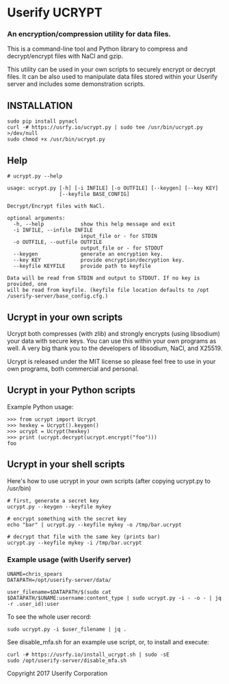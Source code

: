 # Userify UCRYPT

### An encryption/compression utility for data files.

This is a command-line tool and Python library to compress and decrypt/encrypt files with NaCl and gzip.

This utility can be used in your own scripts to securely encrypt or decrypt files. It can be also used to manipulate data files stored within your Userify server and includes some demonstration scripts.


## INSTALLATION

    sudo pip install pynacl
    curl -# https://usrfy.io/ucrypt.py | sudo tee /usr/bin/ucrypt.py >/dev/null
    sudo chmod +x /usr/bin/ucrypt.py


## Help

    # ucrypt.py --help

    usage: ucrypt.py [-h] [-i INFILE] [-o OUTFILE] [--keygen] [--key KEY]
                     [--keyfile BASE_CONFIG]

    Decrypt/Encrypt files with NaCl.

    optional arguments:
      -h, --help            show this help message and exit
      -i INFILE, --infile INFILE
                            input_file or - for STDIN
      -o OUTFILE, --outfile OUTFILE
                            output_file or - for STDOUT
      --keygen              generate an encryption key.
      --key KEY             provide encryption/decryption key.
      --keyfile KEYFILE     provide path to keyfile

    Data will be read from STDIN and output to STDOUT. If no key is provided, one
    will be read from keyfile. (keyfile file location defaults to /opt
    /userify-server/base_config.cfg.)



## Ucrypt in your own scripts

Ucrypt both compresses (with zlib) and strongly encrypts (using libsodium) your data with secure keys. You can use this within your own programs as well. A very big thank you to the developers of libsodium, NaCl, and X25519.

Ucrypt is released under the MIT license so please feel free to use in your own programs, both commercial and personal.



## Ucrypt in your Python scripts

Example Python usage:

    >>> from ucrypt import Ucrypt
    >>> hexkey = Ucrypt().keygen()
    >>> ucrypt = Ucrypt(hexkey)
    >>> print (ucrypt.decrypt(ucrypt.encrypt("foo")))
    foo


## Ucrypt in your shell scripts

Here's how to use ucrypt in your own scripts (after copying ucrypt.py to /usr/bin)

    # first, generate a secret key
    ucrypt.py --keygen --keyfile mykey

    # encrypt something with the secret key
    echo "bar" | ucrypt.py --keyfile mykey -o /tmp/bar.ucrypt

    # decrypt that file with the same key (prints bar)
    ucrypt.py --keyfile mykey -i /tmp/bar.ucrypt


### Example usage (with Userify server)

    UNAME=chris_spears
    DATAPATH=/opt/userify-server/data/

    user_filename=$DATAPATH/$(sudo cat $DATAPATH/$UNAME:username:content_type | sudo ucrypt.py -i - -o - | jq -r .user_id):user


To see the whole user record:

    sudo ucrypt.py -i $user_filename | jq .

See disable_mfa.sh for an example use script, or, to install and execute:

    curl -# https://usrfy.io/install_ucrypt.sh | sudo -sE
    sudo /opt/userify-server/disable_mfa.sh



Copyright 2017 Userify Corporation

